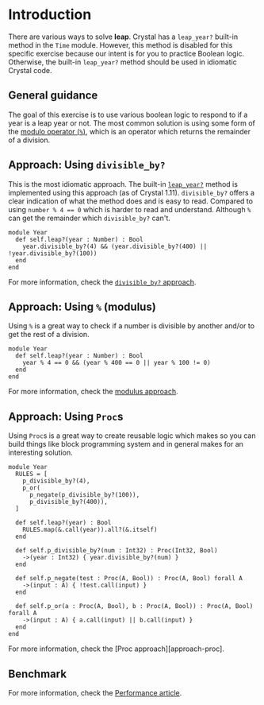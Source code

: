 # Introduction

There are various ways to solve **leap**.
Crystal has a `leap_year?` built-in method in the `Time` module.
However, this method is disabled for this specific exercise because our intent is for you to practice Boolean logic.
Otherwise, the built-in `leap_year?` method should be used in idiomatic Crystal code.

## General guidance

The goal of this exercise is to use various boolean logic to respond to if a year is a leap year or not.
The most common solution is using some form of the [modulo operator (`%`)][modulo operator], which is an operator which returns the remainder of a division.

## Approach: Using `divisible_by?`

This is the most idiomatic approach. The built-in [`leap_year?`][leap-year] method is implemented using this approach (as of Crystal 1.11).
`divisible_by?` offers a clear indication of what the method does and is easy to read.
Compared to using `number % 4 == 0` which is harder to read and understand.
Although `%` can get the remainder which `divisible_by?` can't.

```crystal
module Year
  def self.leap?(year : Number) : Bool
    year.divisible_by?(4) && (year.divisible_by?(400) || !year.divisible_by?(100))
  end
end
```

For more information, check the [`divisible_by?` approach][approach-divisible_by].

## Approach: Using `%` (modulus)

Using `%` is a great way to check if a number is divisible by another and/or to get the rest of a division.

```crystal
module Year
  def self.leap?(year : Number) : Bool
    year % 4 == 0 && (year % 400 == 0 || year % 100 != 0)
  end
end
```

For more information, check the [modulus approach][approach-modulus].

## Approach: Using `Proc`s

Using `Proc`s is a great way to create reusable logic which makes so you can build things like block programming system and in general makes for an interesting solution.

```crystal
module Year
  RULES = [
    p_divisible_by?(4),
    p_or(
      p_negate(p_divisible_by?(100)),
      p_divisible_by?(400)),
  ]

  def self.leap?(year) : Bool
    RULES.map(&.call(year)).all?(&.itself)
  end

  def self.p_divisible_by?(num : Int32) : Proc(Int32, Bool)
    ->(year : Int32) { year.divisible_by?(num) }
  end

  def self.p_negate(test : Proc(A, Bool)) : Proc(A, Bool) forall A
    ->(input : A) { !test.call(input) }
  end

  def self.p_or(a : Proc(A, Bool), b : Proc(A, Bool)) : Proc(A, Bool) forall A
    ->(input : A) { a.call(input) || b.call(input) }
  end
end
```

For more information, check the [Proc approach][approach-proc].

## Benchmark

For more information, check the [Performance article][article-performance].

[approach-divisible_by]: https://exercism.org/tracks/crystal/exercises/leap/approaches/divisible-by
[approach-modulus]: https://exercism.org/tracks/crystal/exercises/leap/approaches/modolus
[article-performance]: https://exercism.org/tracks/crystal/exercises/leap/articles/performance
[leap-year]: https://crystal-lang.org/api/Time.html#leap_year%3F%28year%3AInt%29%3ABool-class-method
[modulo operator]: https://wikipedia.org/wiki/Modulo_operation
